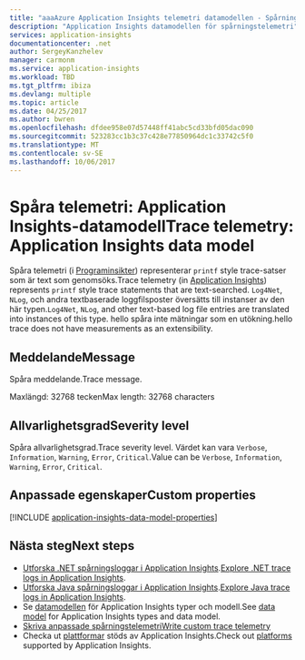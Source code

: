 ```yaml
---
title: "aaaAzure Application Insights telemetri datamodellen - Spårningstelemetri | Microsoft Docs"
description: "Application Insights datamodellen för spårningstelemetri"
services: application-insights
documentationcenter: .net
author: SergeyKanzhelev
manager: carmonm
ms.service: application-insights
ms.workload: TBD
ms.tgt_pltfrm: ibiza
ms.devlang: multiple
ms.topic: article
ms.date: 04/25/2017
ms.author: bwren
ms.openlocfilehash: dfdee958e07d57448ff41abc5cd33bfd05dac090
ms.sourcegitcommit: 523283cc1b3c37c428e77850964dc1c33742c5f0
ms.translationtype: MT
ms.contentlocale: sv-SE
ms.lasthandoff: 10/06/2017
---
```

# <a name="trace-telemetry-application-insights-data-model"></a><span data-ttu-id="0647c-103">Spåra telemetri: Application Insights-datamodell</span><span class="sxs-lookup"><span data-stu-id="0647c-103">Trace telemetry: Application Insights data model</span></span>

<span data-ttu-id="0647c-104">Spåra telemetri (i [Programinsikter](app-insights-overview.md)) representerar `printf` style trace-satser som är text som genomsöks.</span><span class="sxs-lookup"><span data-stu-id="0647c-104">Trace telemetry (in [Application Insights](app-insights-overview.md)) represents `printf` style trace statements that are text-searched.</span></span> <span data-ttu-id="0647c-105">`Log4Net`, `NLog`, och andra textbaserade loggfilsposter översätts till instanser av den här typen.</span><span class="sxs-lookup"><span data-stu-id="0647c-105">`Log4Net`, `NLog`, and other text-based log file entries are translated into instances of this type.</span></span> <span data-ttu-id="0647c-106">hello spåra inte mätningar som en utökning.</span><span class="sxs-lookup"><span data-stu-id="0647c-106">hello trace does not have measurements as an extensibility.</span></span>

## <a name="message"></a><span data-ttu-id="0647c-107">Meddelande</span><span class="sxs-lookup"><span data-stu-id="0647c-107">Message</span></span>

<span data-ttu-id="0647c-108">Spåra meddelande.</span><span class="sxs-lookup"><span data-stu-id="0647c-108">Trace message.</span></span>

<span data-ttu-id="0647c-109">Maxlängd: 32768 tecken</span><span class="sxs-lookup"><span data-stu-id="0647c-109">Max length: 32768 characters</span></span>

## <a name="severity-level"></a><span data-ttu-id="0647c-110">Allvarlighetsgrad</span><span class="sxs-lookup"><span data-stu-id="0647c-110">Severity level</span></span>

<span data-ttu-id="0647c-111">Spåra allvarlighetsgrad.</span><span class="sxs-lookup"><span data-stu-id="0647c-111">Trace severity level.</span></span> <span data-ttu-id="0647c-112">Värdet kan vara `Verbose`, `Information`, `Warning`, `Error`, `Critical`.</span><span class="sxs-lookup"><span data-stu-id="0647c-112">Value can be `Verbose`, `Information`, `Warning`, `Error`, `Critical`.</span></span>

## <a name="custom-properties"></a><span data-ttu-id="0647c-113">Anpassade egenskaper</span><span class="sxs-lookup"><span data-stu-id="0647c-113">Custom properties</span></span>

[!INCLUDE [application-insights-data-model-properties](../../includes/application-insights-data-model-properties.md)]

## <a name="next-steps"></a><span data-ttu-id="0647c-114">Nästa steg</span><span class="sxs-lookup"><span data-stu-id="0647c-114">Next steps</span></span>

- <span data-ttu-id="0647c-115">[Utforska .NET spårningsloggar i Application Insights](app-insights-asp-net-trace-logs.md).</span><span class="sxs-lookup"><span data-stu-id="0647c-115">[Explore .NET trace logs in Application Insights](app-insights-asp-net-trace-logs.md).</span></span>
- <span data-ttu-id="0647c-116">[Utforska Java spårningsloggar i Application Insights](app-insights-java-trace-logs.md).</span><span class="sxs-lookup"><span data-stu-id="0647c-116">[Explore Java trace logs in Application Insights](app-insights-java-trace-logs.md).</span></span>
- <span data-ttu-id="0647c-117">Se [datamodellen](application-insights-data-model.md) för Application Insights typer och modell.</span><span class="sxs-lookup"><span data-stu-id="0647c-117">See [data model](application-insights-data-model.md) for Application Insights types and data model.</span></span>
- [<span data-ttu-id="0647c-118">Skriva anpassade spårningstelemetri</span><span class="sxs-lookup"><span data-stu-id="0647c-118">Write custom trace telemetry</span></span>](app-insights-api-custom-events-metrics.md#tracktrace)
- <span data-ttu-id="0647c-119">Checka ut [plattformar](app-insights-platforms.md) stöds av Application Insights.</span><span class="sxs-lookup"><span data-stu-id="0647c-119">Check out [platforms](app-insights-platforms.md) supported by Application Insights.</span></span>
